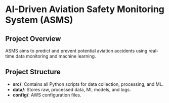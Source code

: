 # AI-Driven Aviation Safety Monitoring System (ASMS)

## Project Overview
ASMS aims to predict and prevent potential aviation accidents using real-time data monitoring and machine learning.

## Project Structure
- **src/**: Contains all Python scripts for data collection, processing, and ML.
- **data/**: Stores raw, processed data, ML models, and logs.
- **config/**: AWS configuration files.
